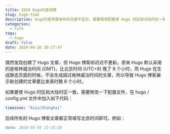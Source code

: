 ```yaml
---
title: 2024 Hugo时差调整
slug: hugo-time
description: Hugo时差导致发布的文章不显示，需要需改配置使 Hugo 时区和大陆时区一致。
categories:
  - life
tags:
  - hugo
draft: false
date: 2024-04-26 20:17:47
---
```

偶然发现创建了 Hugo 文章，但 Hugo 博客却迟迟不更新。原来 Hugo 默认采用的是格林威治时间 (GMT)，比北京时间 (UTC+8) 晚了 8 个小时，而 Hugo 在生成静态页面的时候，不会生成超过格林威治时间的文章，所以导致 Hugo 博客展示新创建的文章要比发表时晚 8 个小时。

如果要使 Hugo 时区和大陆时区一致，需要修改一下配置文件，在 hugo / config.yml 文件中加入如下代码：

```yml
timezone: "Asia/Shanghai"
```


后续所有的 Hugo 博客文章都正常填写北京时间即可。例如：

```md
date: 2024-04-16 21:15:38
```